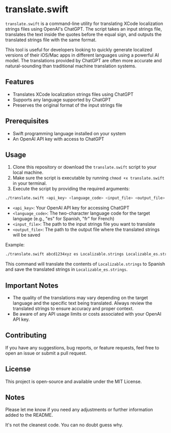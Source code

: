 # translate.swift

`translate.swift` is a command-line utility for translating XCode localization strings files using OpenAI's ChatGPT. The script takes an input strings file, translates the text inside the quotes before the equal sign, and outputs the translated strings file with the same format.

This tool is useful for developers looking to quickly generate localized versions of their iOS/Mac apps in different languages using a powerful AI model. The translations provided by ChatGPT are often more accurate and natural-sounding than traditional machine translation systems.

## Features

- Translates XCode localization strings files using ChatGPT
- Supports any language supported by ChatGPT
- Preserves the original format of the input strings file

## Prerequisites

- Swift programming language installed on your system
- An OpenAI API key with access to ChatGPT

## Usage

1. Clone this repository or download the `translate.swift` script to your local machine.
2. Make sure the script is executable by running `chmod +x translate.swift` in your terminal.
3. Execute the script by providing the required arguments:

```bash
./translate.swift <api_key> <language_code> <input_file> <output_file>
```

- `<api_key>`: Your OpenAI API key for accessing ChatGPT
- `<language_code>`: The two-character language code for the target language (e.g., "es" for Spanish, "fr" for French)
- `<input_file>`: The path to the input strings file you want to translate
- `<output_file>`: The path to the output file where the translated strings will be saved

Example:

```bash
./translate.swift abcd1234xyz es Localizable.strings Localizable_es.strings
```

This command will translate the contents of `Localizable.strings` to Spanish and save the translated strings in `Localizable_es.strings`.

## Important Notes

- The quality of the translations may vary depending on the target language and the specific text being translated. Always review the translated strings to ensure accuracy and proper context.
- Be aware of any API usage limits or costs associated with your OpenAI API key.

## Contributing

If you have any suggestions, bug reports, or feature requests, feel free to open an issue or submit a pull request.

## License

This project is open-source and available under the MIT License.


## Notes

Please let me know if you need any adjustments or further information added to the README.

It's not the cleanest code. You can no doubt guess why.
